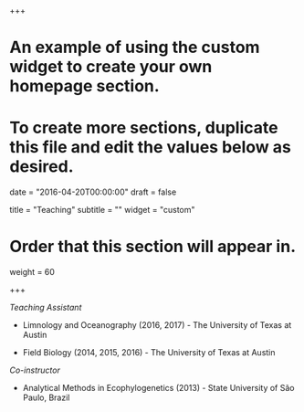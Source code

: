 +++
# An example of using the custom widget to create your own homepage section.
# To create more sections, duplicate this file and edit the values below as desired.

date = "2016-04-20T00:00:00"
draft = false

title = "Teaching"
subtitle = ""
widget = "custom"

# Order that this section will appear in.
weight = 60

+++

*Teaching Assistant*

- Limnology and Oceanography (2016, 2017) - The University of Texas at Austin  

- Field Biology (2014, 2015, 2016) - The University of Texas at Austin

*Co-instructor*

- Analytical Methods in Ecophylogenetics (2013) - State University of São Paulo, Brazil